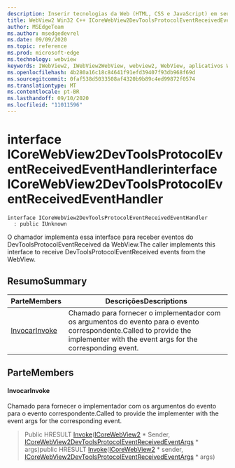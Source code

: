 ```yaml
---
description: Inserir tecnologias da Web (HTML, CSS e JavaScript) em seus aplicativos nativos com o controle WebView2 do Microsoft Edge
title: WebView2 Win32 C++ ICoreWebView2DevToolsProtocolEventReceivedEventHandler
author: MSEdgeTeam
ms.author: msedgedevrel
ms.date: 09/09/2020
ms.topic: reference
ms.prod: microsoft-edge
ms.technology: webview
keywords: IWebView2, IWebView2WebView, webview2, WebView, aplicativos Win32, Win32, Edge, ICoreWebView2, ICoreWebView2Controller, controle do navegador, HTML Edge, ICoreWebView2DevToolsProtocolEventReceivedEventHandler
ms.openlocfilehash: 4b280a16c18c84641f91efd39407f93db968f69d
ms.sourcegitcommit: 0faf538d5033508af4320b9b89c4ed99872f0574
ms.translationtype: MT
ms.contentlocale: pt-BR
ms.lasthandoff: 09/10/2020
ms.locfileid: "11011596"
---
```

# <span data-ttu-id="9f5a0-104">interface ICoreWebView2DevToolsProtocolEventReceivedEventHandler</span><span class="sxs-lookup"><span data-stu-id="9f5a0-104">interface ICoreWebView2DevToolsProtocolEventReceivedEventHandler</span></span> 

```
interface ICoreWebView2DevToolsProtocolEventReceivedEventHandler
  : public IUnknown
```

<span data-ttu-id="9f5a0-105">O chamador implementa essa interface para receber eventos do DevToolsProtocolEventReceived da WebView.</span><span class="sxs-lookup"><span data-stu-id="9f5a0-105">The caller implements this interface to receive DevToolsProtocolEventReceived events from the WebView.</span></span>

## <span data-ttu-id="9f5a0-106">Resumo</span><span class="sxs-lookup"><span data-stu-id="9f5a0-106">Summary</span></span>

 <span data-ttu-id="9f5a0-107">Parte</span><span class="sxs-lookup"><span data-stu-id="9f5a0-107">Members</span></span>                        | <span data-ttu-id="9f5a0-108">Descrições</span><span class="sxs-lookup"><span data-stu-id="9f5a0-108">Descriptions</span></span>
--------------------------------|---------------------------------------------
[<span data-ttu-id="9f5a0-109">Invocar</span><span class="sxs-lookup"><span data-stu-id="9f5a0-109">Invoke</span></span>](#invoke) | <span data-ttu-id="9f5a0-110">Chamado para fornecer o implementador com os argumentos do evento para o evento correspondente.</span><span class="sxs-lookup"><span data-stu-id="9f5a0-110">Called to provide the implementer with the event args for the corresponding event.</span></span>

## <span data-ttu-id="9f5a0-111">Parte</span><span class="sxs-lookup"><span data-stu-id="9f5a0-111">Members</span></span>

#### <span data-ttu-id="9f5a0-112">Invocar</span><span class="sxs-lookup"><span data-stu-id="9f5a0-112">Invoke</span></span> 

<span data-ttu-id="9f5a0-113">Chamado para fornecer o implementador com os argumentos do evento para o evento correspondente.</span><span class="sxs-lookup"><span data-stu-id="9f5a0-113">Called to provide the implementer with the event args for the corresponding event.</span></span>

> <span data-ttu-id="9f5a0-114">Public HRESULT [Invoke](#invoke)([ICoreWebView2](icorewebview2.md) \* Sender, [ICoreWebView2DevToolsProtocolEventReceivedEventArgs](icorewebview2devtoolsprotocoleventreceivedeventargs.md) \* args)</span><span class="sxs-lookup"><span data-stu-id="9f5a0-114">public HRESULT [Invoke](#invoke)([ICoreWebView2](icorewebview2.md) \* sender, [ICoreWebView2DevToolsProtocolEventReceivedEventArgs](icorewebview2devtoolsprotocoleventreceivedeventargs.md) \* args)</span></span>

